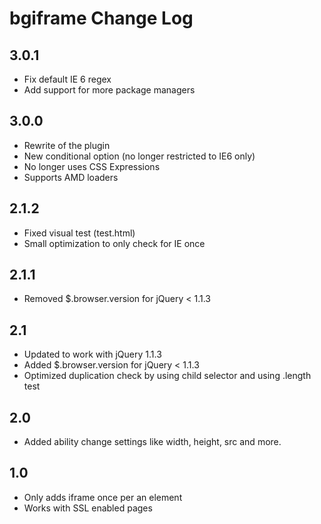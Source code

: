 # bgiframe Change Log

## 3.0.1

* Fix default IE 6 regex
* Add support for more package managers

## 3.0.0

* Rewrite of the plugin
* New conditional option (no longer restricted to IE6 only)
* No longer uses CSS Expressions
* Supports AMD loaders

## 2.1.2

* Fixed visual test (test.html)
* Small optimization to only check for IE once

## 2.1.1

* Removed $.browser.version for jQuery < 1.1.3

## 2.1

* Updated to work with jQuery 1.1.3
* Added $.browser.version for jQuery < 1.1.3
* Optimized duplication check by using child selector and using .length test

## 2.0

* Added ability change settings like width, height, src and more.

## 1.0

* Only adds iframe once per an element
* Works with SSL enabled pages
